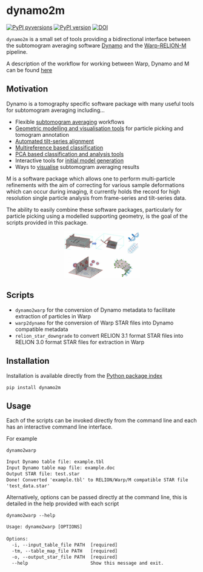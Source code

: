 # dynamo2m
[![PyPI pyversions](https://img.shields.io/pypi/pyversions/dynamo2m.svg)](https://pypi.python.org/pypi/dynamo2m/)
[![PyPI version](https://badge.fury.io/py/dynamo2m.svg)](https://pypi.python.org/pypi/dynamo2m/)
[![DOI](https://zenodo.org/badge/273026988.svg)](https://zenodo.org/badge/latestdoi/273026988)

`dynamo2m` is a small set of tools providing a bidirectional interface between the subtomogram averaging software 
[Dynamo](https://wiki.dynamo.biozentrum.unibas.ch/w/index.php/Main_Page) 
and the 
[Warp-RELION-M](http://www.warpem.com/warp/?page_id=1614) pipeline.

A description of the workflow for working between Warp, Dynamo and M can be found [here](https://wiki.dynamo.biozentrum.unibas.ch/w/index.php/Integration_with_Warp_and_M)


## Motivation
Dynamo is a tomography specific software package with many useful tools for subtomogram averaging including...

- Flexible [subtomogram averaging](https://wiki.dynamo.biozentrum.unibas.ch/w/index.php/Dcp_GUI) workflows
- [Geometric modelling and visualisation tools](https://wiki.dynamo.biozentrum.unibas.ch/w/index.php/Model) for particle picking and tomogram annotation
- [Automated tilt-series alignment](https://wiki.dynamo.biozentrum.unibas.ch/w/index.php/Walkthrough_on_command_line_based_tilt_series_alignment)
- [Multireference based classification](https://wiki.dynamo.biozentrum.unibas.ch/w/index.php/Multireference_Analysis)
- [PCA based classification and analysis tools](https://wiki.dynamo.biozentrum.unibas.ch/w/index.php/Walkthrough_on_PCA_through_the_command_line)
- Interactive tools for [initial model generation](https://wiki.dynamo.biozentrum.unibas.ch/w/index.php/Starters_guide#Initial_model_generation)
- Ways to [visualise](https://wiki.dynamo.biozentrum.unibas.ch/w/index.php/Walkthrough_for_lattices_on_vesicles#Merging_the_tables) subtomogram averaging results

M is a software package which allows one to perform multi-particle refinements with the aim of correcting for various 
sample deformations which can occur during imaging, it currently holds the record for high resolution 
single particle analysis from frame-series and tilt-series data.

The ability to easily combine these software packages, particularly for particle picking using a modelled supporting geometry, is the goal of the scripts provided in this package.

 <p align="center">    
     <img src="geom.png"
          alt="Automatically detected fiducial markers"
          width=40%
          height=40%
          />
</p>

## Scripts
- `dynamo2warp` for the conversion of Dynamo metadata to facilitate extraction of particles in Warp
- `warp2dynamo` for the conversion of Warp STAR files into Dynamo compatible metadata
- `relion_star_downgrade` to convert RELION 3.1 format STAR files into RELION 3.0 format STAR files for extraction in Warp


## Installation
Installation is available directly from the [Python package index](https://pypi.org/project/dynamo2m/)
```
pip install dynamo2m
```


## Usage
Each of the scripts can be invoked directly from the command line and each has an interactive command line interface. 

For example
```
dynamo2warp
```

```
Input Dynamo table file: example.tbl
Input Dynamo table map file: example.doc
Output STAR file: test.star
Done! Converted 'example.tbl' to RELION/Warp/M compatible STAR file 'test_data.star'

```

Alternatively, options can be passed directly at the command line, this is detailed in the help provided with each script

```
dynamo2warp --help
```

```
Usage: dynamo2warp [OPTIONS]

Options:
  -i, --input_table_file PATH  [required]
  -tm, --table_map_file PATH   [required]
  -o, --output_star_file PATH  [required]
  --help                       Show this message and exit.

```
